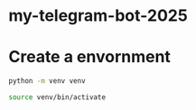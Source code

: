 # my-telegram-bot-2025


# Create a envornment 

```bash
python -m venv venv
```

```bash
source venv/bin/activate
```